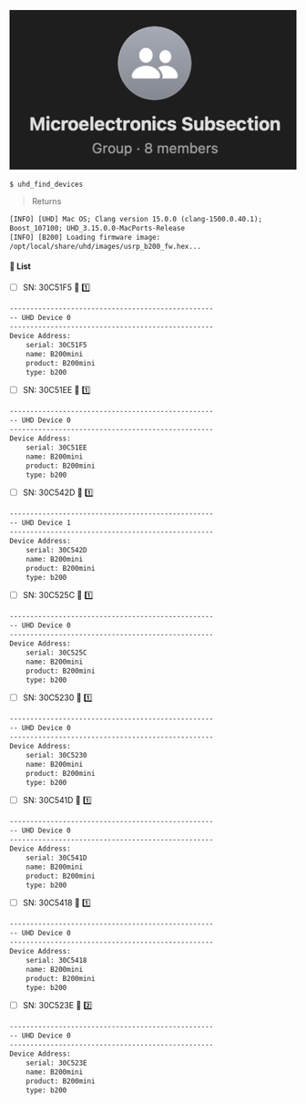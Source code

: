 
<img src=images/ME_subsection_members.png width='' height='' > </img>


```
$ uhd_find_devices
```
> Returns
```
[INFO] [UHD] Mac OS; Clang version 15.0.0 (clang-1500.0.40.1); Boost_107100; UHD_3.15.0.0-MacPorts-Release
[INFO] [B200] Loading firmware image: /opt/local/share/uhd/images/usrp_b200_fw.hex...
```

#### &#x1F4D1; List

- [ ] SN: 30C51F5 &#x1F4E1; &#x0031;&#xFE0F;&#x20E3; 

```
--------------------------------------------------
-- UHD Device 0
--------------------------------------------------
Device Address:
    serial: 30C51F5
    name: B200mini
    product: B200mini
    type: b200
```

- [ ] SN: 30C51EE &#x1F4E1; &#x0031;&#xFE0F;&#x20E3; 

```
--------------------------------------------------
-- UHD Device 0
--------------------------------------------------
Device Address:
    serial: 30C51EE
    name: B200mini
    product: B200mini
    type: b200
```

- [ ] SN: 30C542D &#x1F4E1; &#x0031;&#xFE0F;&#x20E3; 

```
--------------------------------------------------
-- UHD Device 1
--------------------------------------------------
Device Address:
    serial: 30C542D
    name: B200mini
    product: B200mini
    type: b200
```

- [ ] SN: 30C525C &#x1F4E1; &#x0031;&#xFE0F;&#x20E3; 

```
--------------------------------------------------
-- UHD Device 0
--------------------------------------------------
Device Address:
    serial: 30C525C
    name: B200mini
    product: B200mini
    type: b200
```

- [ ] SN: 30C5230 &#x1F4E1; &#x0031;&#xFE0F;&#x20E3; 

```
--------------------------------------------------
-- UHD Device 0
--------------------------------------------------
Device Address:
    serial: 30C5230
    name: B200mini
    product: B200mini
    type: b200
```

- [ ] SN: 30C541D &#x1F4E1; &#x0031;&#xFE0F;&#x20E3; 

```
--------------------------------------------------
-- UHD Device 0
--------------------------------------------------
Device Address:
    serial: 30C541D
    name: B200mini
    product: B200mini
    type: b200
```

- [ ] SN: 30C5418 &#x1F4E1; &#x0031;&#xFE0F;&#x20E3; 

```
--------------------------------------------------
-- UHD Device 0
--------------------------------------------------
Device Address:
    serial: 30C5418
    name: B200mini
    product: B200mini
    type: b200
```

- [ ] SN: 30C523E &#x1F4E1; &#x0032;&#xFE0F;&#x20E3; 

```
--------------------------------------------------
-- UHD Device 0
--------------------------------------------------
Device Address:
    serial: 30C523E
    name: B200mini
    product: B200mini
    type: b200
```
